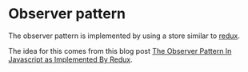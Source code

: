 # Observer pattern

The observer pattern is implemented by using a store similar to [redux](https://redux.js.org/).

The idea for this comes from this blog post [The Observer Pattern In Javascript as Implemented By Redux](http://www.thedevnotebook.com/2017/08/the-observer-pattern-in-javascript.html).